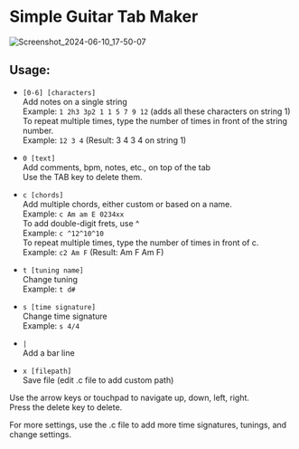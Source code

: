 
# Simple Guitar Tab Maker
![Screenshot_2024-06-10_17-50-07](https://github.com/konLiogka/tabmakercli/assets/78957746/3a1a6366-94b6-49db-82bb-4c099fde9d08)

## Usage:

- `[0-6] [characters]`  
  Add notes on a single string  
  Example: `1 2h3 3p2 1 1 5 7 9 12` (adds all these characters on string 1)  
  To repeat multiple times, type the number of times in front of the string number.  
  Example: `12 3 4` (Result: 3 4 3 4 on string 1)

- `0 [text]`  
  Add comments, bpm, notes, etc., on top of the tab  
  Use the TAB key to delete them.

- `c [chords]`  
  Add multiple chords, either custom or based on a name.  
  Example: `c Am am E 0234xx`  
  To add double-digit frets, use ^  
  Example: `c ^12^10^10`  
  To repeat multiple times, type the number of times in front of c.  
  Example: `c2 Am F` (Result: Am F Am F)

- `t [tuning name]`  
  Change tuning  
  Example: `t d#`

- `s [time signature]`  
  Change time signature  
  Example: `s 4/4`

- `|`  
  Add a bar line

- `x [filepath]`  
  Save file (edit .c file to add custom path)

Use the arrow keys or touchpad to navigate up, down, left, right.  
Press the delete key to delete.

For more settings, use the .c file to add more time signatures, tunings, and change settings.



